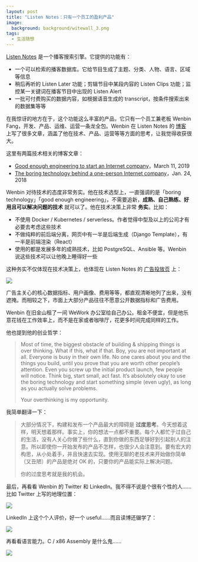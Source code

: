 ```yaml
---
layout: post
title: "Listen Notes：只有一个员工的盈利产品"
image:
  background: background/witewall_3.png
tags:
  - 生活随想
---
```


[Listen Notes](https://www.listennotes.com/) 是一个播客搜索引擎。它提供的功能有：

- 一个可以检索的播客数据库。它给节目生成了主题、分类、人物、语言、区域等信息
- 稍后再听的 Listen Later 功能；剪辑节目中某段内容的 Listen Clips 功能；监控某一关键词在播客节目中出现的 Listen Alert
- 一批可付费购买的数据内容，如根据语音生成的 transcript，按条件搜索出来的数据集等等

在我惊讶的地方在于，这个功能这么丰富的产品，它只有一个员工兼老板 Wenbin Fang，开发、产品、运维、运营一条龙全包。Wenbin 在 Listen Notes 的 [博客](https://www.listennotes.com/blog/) 上写了很多文章，涵盖了他在技术、产品、运营等等方面的思考，让我觉得收获很大。

<!--more-->

这里有两篇技术相关的博客文章：

- [Good enough engineering to start an Internet company](https://www.listennotes.com/blog/good-enough-engineering-to-start-an-internet-27/)，March 11, 2019
- [The boring technology behind a one-person Internet company](https://www.listennotes.com/blog/the-boring-technology-behind-a-one-person-23/)，Jan. 24, 2018

Wenbin 对待技术的态度非常务实。他在技术选型上，一直强调的是「boring technology」「good enough engineering」，不需要追新，**成熟、自己熟练、好用且可以解决问题的技术** 就可以了。他在技术决策上非常 **务实**。比如：

- 不使用 Docker / Kubernetes / serverless。作者觉得中型及以上的公司才有必要去考虑这些技术
- 不做纯粹的前后端分离，网页中有一半是后端生成（Django Template），有一半是前端渲染（React）
- 使用的都是发展多年的成熟技术，比如 PostgreSQL、Ansible 等。Wenbin 说这些技术可以让他晚上睡得好一些

这种务实不仅体现在技术决策上，也体现在 Listen Notes 的 [广告投放页](https://www.listennotes.com/ads/) 上：

<img src="{{ site.image_cdn }}/images/2020/05/listen-notes-ads.png" />

广告主关心的核心数据指标、用户画像、费用等等，都直观清晰地列了出来，没有遮掩。而相较之下，市面上大部分产品往往不愿意公开数据指标和广告费用。

Wenbin 在旧金山租了一间 WeWork 办公室给自己办公。租金不便宜，但是他乐意花钱在工作效率上，而不是在家或者咖啡厅，花更多时间完成同样的工作。

他也提到他的创业哲学：

> Most of time, the biggest obstacle of building & shipping things is over thinking. What if this, what if that. Boy, you are not important at all. Everyone is busy in their own life. No one cares about you and the things you build, until you prove that you are worth other people’s attention. Even you screw up the initial product launch, few people will notice. Think big, start small, act fast. It’s absolutely okay to use the boring technology and start something simple (even ugly), as long as you actually solve problems.
>
> Your overthinking is my opportunity.

我简单翻译一下：

> 大部分情况下，构建和发布一个产品最大的障碍是 **过度思考**。今天想着这样，明天想着那样。事实上，你的想法一点都不重要。每个人都忙于过自己的生活，没有人关心你做了些什么，直到你做的东西足够好到引起别人的注意。所以即使你一开始发布的产品不怎样，也很少人会注意到。要有宏大的构思，从小处着手，并且快速去实现。使用无聊的老技术来开始做你简单（又丑陋）的产品是绝对 OK 的，只要你的产品能实际上解决问题。
>
> 你的过度思考就是我的机会。

最后，再看看 Wenbin 的 Twitter 和 LinkedIn。我不得不说是个很有个性的人……比如 Twitter 上写的地理位置：

<img src="{{ site.image_cdn }}/images/2020/05/wenbin-twitter.png" />

LinkedIn 上这个个人评价，好一个 useful……而且读博还辍学了：

<img src="{{ site.image_cdn }}/images/2020/05/wenbin-linkedin-1.png" />

再看看语言能力。C / x86 Assembly 是什么鬼……

<img src="{{ site.image_cdn }}/images/2020/05/wenbin-linkedin-2.png" />
